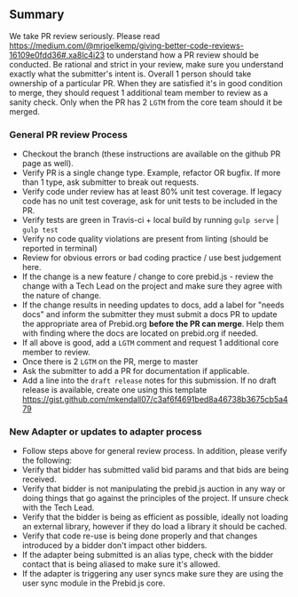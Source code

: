 ## Summary
We take PR review seriously. Please read https://medium.com/@mrjoelkemp/giving-better-code-reviews-16109e0fdd36#.xa8lc4i23 to understand how a PR review should be conducted. Be rational and strict in your review, make sure you understand exactly what the submitter's intent is. Overall 1 person should take ownership of a particular PR. When they are satisfied it's in good condition to merge, they should request 1 additional team member to review as a sanity check. Only when the PR has 2 `LGTM` from the core team should it be merged.

### General PR review Process
- Checkout the branch (these instructions are available on the github PR page as well).
- Verify PR is a single change type. Example, refactor OR bugfix. If more than 1 type, ask submitter to break out requests.
- Verify code under review has at least 80% unit test coverage. If legacy code has no unit test coverage, ask for unit tests to be included in the PR.
- Verify tests are green in Travis-ci + local build by running `gulp serve` | `gulp test`
- Verify no code quality violations are present from linting (should be reported in terminal)
- Review for obvious errors or bad coding practice / use best judgement here.
- If the change is a new feature / change to core prebid.js - review the change with a Tech Lead on the project and make sure they agree with the nature of change.
- If the change results in needing updates to docs, add a label for "needs docs" and inform the submitter they must submit a docs PR to update the appropriate area of Prebid.org **before the PR can merge**. Help them with finding where the docs are located on prebid.org if needed. 
- If all above is good, add a `LGTM` comment and request 1 additional core member to review.
- Once there is 2 `LGTM` on the PR, merge to master
- Ask the submitter to add a PR for documentation if applicable.
- Add a line into the `draft release` notes for this submission. If no draft release is available, create one using this template https://gist.github.com/mkendall07/c3af6f4691bed8a46738b3675cb5a479

### New Adapter or updates to adapter process
- Follow steps above for general review process. In addition, please verify the following:
- Verify that bidder has submitted valid bid params and that bids are being received.
- Verify that bidder is not manipulating the prebid.js auction in any way or doing things that go against the principles of the project. If unsure check with the Tech Lead.
- Verify that  the bidder is being as efficient as possible, ideally not loading an external library, however if they do load a library it should be cached.
- Verify that code re-use is being done properly and that changes introduced by a bidder don't impact other bidders.
- If the adapter being submitted is an alias type, check with the bidder contact that is being aliased to make sure it's allowed.
- If the adapter is triggering any user syncs make sure they are using the user sync module in the Prebid.js core.
